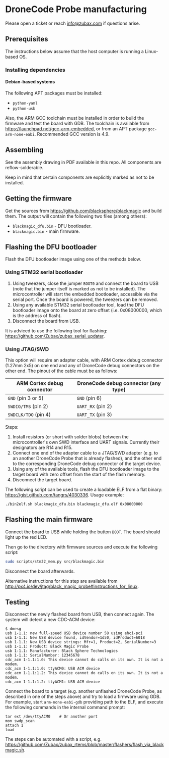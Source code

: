 # DroneCode Probe manufacturing

Please open a ticket or reach <info@zubax.com> if questions arise.

## Prerequisites

The instructions below assume that the host computer is running a Linux-based OS.

### Installing dependencies

#### Debian-based systems

The following APT packages must be installed:

* `python-yaml`
* `python-usb`

Also, the ARM GCC toolchain must be installed in order to build the firmware and test the board with GDB.
The toolchain is available from <https://launchpad.net/gcc-arm-embedded>,
or from an APT package `gcc-arm-none-eabi`.
Recommended GCC version is 4.9.

## Assembling

See the assembly drawing in PDF available in this repo.
All components are reflow-solderable.

Keep in mind that certain components are explicitly marked as not to be installed.

## Getting the firmware

Get the sources from <https://github.com/blacksphere/blackmagic> and build them.
The output will contain the following two files (among others):

* `blackmagic_dfu.bin` - DFU bootloader.
* `blackmagic.bin` - main firmware.

## Flashing the DFU bootloader

Flash the DFU bootloader image using one of the methods below.

### Using STM32 serial bootloader

1. Using tweezers, close the jumper `BOOT0` and connect the board to USB
(note that the jumper itself is marked as not to be installed).
The microcontroller will start the embedded bootloader, accessible via the serial port.
Once the board is powered, the tweezers can be removed.
2. Using any available STM32 serial bootloader tool, load the DFU bootloader image onto the board at zero offset
(i.e. 0x08000000, which is the address of flash).
3. Disconnect the board from USB.

It is adviced to use the following tool for flashing: <https://github.com/Zubax/zubax_serial_updater>.

### Using JTAG/SWD

This option will require an adapter cable, with ARM Cortex debug connector (1.27mm 2x5) on one end
and any of DroneCode debug connectors on the other end. The pinout of the cable must be as follows:

ARM Cortex debug connector      | DroneCode debug connector (any type)
--------------------------------|-------------------------------------
`GND` (pin 3 or 5)              | `GND` (pin 6)
`SWDIO/TMS` (pin 2)             | `UART_RX` (pin 2)
`SWDCLK/TDO` (pin 4)            | `UART_TX` (pin 3)

Steps:

1. Install resistors (or short with solder blobs) between the microcontroller's own SWD interface and UART signals.
Currently their designators are R14 and R15.
2. Connect one end of the adapter cable to a JTAG/SWD adapter (e.g. to an another DroneCode Probe that is already
flashed), and the other end to the corresponding DroneCode debug connector of the target device.
3. Using any of the available tools, flash the DFU bootloader image to the target board with
zero offset from the start of the flash memory.
4. Disconnect the target board.

The following script can be used to create a loadable ELF from a flat binary: <https://gist.github.com/tangrs/4030336>.
Usage example:

    ./bin2elf.sh blackmagic_dfu.bin blackmagic_dfu.elf 0x08000000

## Flashing the main firmware

Connect the board to USB while holding the button `BOOT`.
The board should light up the red LED.

Then go to the directory with firmware sources and execute the following script:

```bash
sudo scripts/stm32_mem.py src/blackmagic.bin
```

Disconnect the board afterwards.

Alternative instructions for this step are available from
<http://px4.io/dev/jtag/black_magic_probe#instructions_for_linux>.

## Testing

Disconnect the newly flashed board from USB, then connect again.
The system will detect a new CDC-ACM device:

```
$ dmesg
usb 1-1.1: new full-speed USB device number 58 using ehci-pci
usb 1-1.1: New USB device found, idVendor=1d50, idProduct=6018
usb 1-1.1: New USB device strings: Mfr=1, Product=2, SerialNumber=3
usb 1-1.1: Product: Black Magic Probe
usb 1-1.1: Manufacturer: Black Sphere Technologies
usb 1-1.1: SerialNumber: 12345678
cdc_acm 1-1.1:1.0: This device cannot do calls on its own. It is not a modem.
cdc_acm 1-1.1:1.0: ttyACM0: USB ACM device
cdc_acm 1-1.1:1.2: This device cannot do calls on its own. It is not a modem.
cdc_acm 1-1.1:1.2: ttyACM1: USB ACM device
```

Connect the board to a target (e.g. another unflashed DroneCode Probe, as described in one of the steps above)
and try to load a firmware using GDB.
For example, start `arm-none-eabi-gdb` providing path to the ELF,
and execute the following commands in the internal command prompt:

```
tar ext /dev/ttyACM0    # Or another port
mon swdp_scan
attach 1
load
```

The steps can be automated with a script, e.g.
<https://github.com/Zubax/zubax_rtems/blob/master/flashers/flash_via_blackmagic.sh>.
